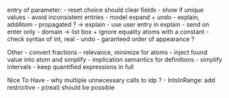 
entry of parameter:
    - reset choice should clear fields
    - show if unique values - avoid inconsistent entries
    - model expand + undo
    - explain, addAtom
        - propagated ? -> explain
        - use user entry in explain
    - send on enter only
    - domain -> list box + ignore equality atoms with a constant
    - check syntax of int, real
    - undo
    - garanteed order of appearance ?

Other
    - convert fractions
    - relevance, minimize for atoms
    - inject found value into atom and simplify
    - implication semantics for definitions
    - simplify intervals
    - keep quantified expressions in full

Nice To Have
    - why multiple unnecessary calls to idp ?
    - IntsInRange: add restrictive
    - p(real) should be possible